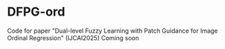 # DFPG-ord
Code for paper "Dual-level Fuzzy Learning with Patch Guidance for Image Ordinal Regression" (IJCAI2025)
Coming soon
